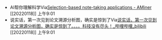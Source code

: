 - AI帮你理解科学Via[Selection-based note-taking applications - AMiner](https://www.aminer.cn/pub/53e9b500b7602d970403120a/selection-based-note-taking-applications) [[20220118]] 上午9:01
- 说实话，第一次见到论文溯源分析图，确实是惊到了Via[说实话，第一次见到论文溯源分析图，确实是惊到了。。。。科技没有尽头！_哔哩哔哩_bilibili](https://www.bilibili.com/video/BV1J3411x7h1?p=1&share_medium=android&share_plat=android&share_session_id=a8c0d13b-f96d-4734-a62d-82b46797e0cb&share_source=COPY&share_tag=s_i&timestamp=1642258147&unique_k=KQBZLdb#/) [[20220118]] 上午9:01
